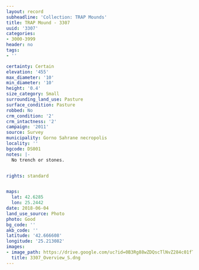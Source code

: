 ```yaml
---
layout: record
subheadline: 'Collection: TRAP Mounds'
title: TRAP Mound - 3307
uuid: '3307'
categories:
- 3000-3999
header: no
tags:
- ''

certainty: Certain
elevation: '455'
max_diameter: '10'
min_diameter: '10'
height: '0.4'
size_category: Small
surrounding_land_use: Pasture
surface_condition: Pasture
robbed: No
crm_condition: '2'
crm_intactness: '2'
campaign: '2011'
source: Survey
municipality: Gorno Sahrane necropolis
locality: ''
bgcode: DS001
notes: |-
  No trench or stones.


rights: standard


maps:
  lat: 42.6285
  lon: 25.2442
date: 2018-06-04
land_use_source: Photo
photo: Good
bg_code: ''
akb_code: ''
latitude: '42.666608'
longitude: '25.213082'
images:
- image_path: https://drive.google.com/uc?id=0B3Rg88wZDQscTlNvZ284c01fTm8
  title: 3307_Overview_S.dng
---
```

